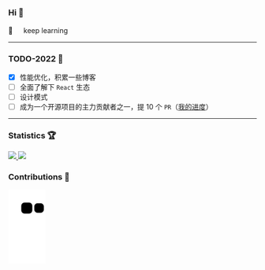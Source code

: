 ### Hi 👋

🔭 　 keep learning

---

### TODO-2022 📝

- [x] 性能优化，积累一些博客
- [ ] 全面了解下 `React` 生态
- [ ] 设计模式
- [ ] 成为一个开源项目的主力贡献者之一，提 10 个 `PR`（[我的进度](https://github.com/MuxinFeng/contributions-for-open-source)）
<!-- - [ ] Go -->

---

### Statistics 🏆

<a href="https://github.com/MuxinFeng">
  <img style="height:150px" src="https://github-readme-stats-rho.vercel.app/api?username=MuxinFeng&theme=graywhite&show_icons=true" />
</a>
<a href="https://github.com/MuxinFeng?tab=repositories">
  <img style="height:150px" src="https://github-readme-stats.vercel.app/api/top-langs/?username=MuxinFeng&theme=graywhite&layout=compact" />
</a>
<br>

### Contributions 👐

<a href="https://raw.githubusercontent.com/MuxinFeng/MuxinFeng/main/assets/github-contribution-grid-snake.svg">
  <img style="height:150px" src="https://raw.githubusercontent.com/MuxinFeng/MuxinFeng/main/assets/github-contribution-grid-snake.svg" />
</a>
